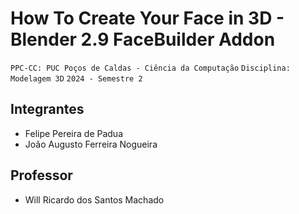 # How To Create Your Face in 3D - Blender 2.9 FaceBuilder Addon

`PPC-CC: PUC Poços de Caldas - Ciência da Computação`
`Disciplina: Modelagem 3D`
`2024 - Semestre 2`

## Integrantes

- Felipe Pereira de Padua
- João Augusto Ferreira Nogueira

## Professor

- Will Ricardo dos Santos Machado
